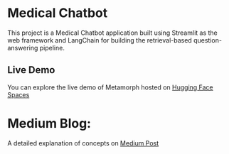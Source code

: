 # Medical Chatbot
This project is a Medical Chatbot application built using Streamlit as the web framework and LangChain for building the retrieval-based question-answering pipeline.

## Live Demo
You can explore the live demo of Metamorph hosted on [Hugging Face Spaces](https://huggingface.co/spaces/Veda0718/Medical_ChatBot)

# Medium Blog:
A detailed explanation of concepts on [Medium Post](https://medium.com/@sahaja2001vsj/creating-your-own-medical-chatbot-a-step-by-step-guide-6c42e713e904)

